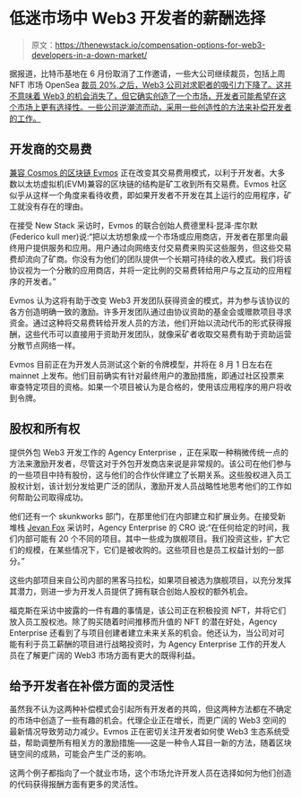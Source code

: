 # 低迷市场中 Web3 开发者的薪酬选择

> 原文：<https://thenewstack.io/compensation-options-for-web3-developers-in-a-down-market/>

据报道，比特币基地在 6 月份取消了工作邀请，一些大公司继续裁员，包括上周 NFT 市场 OpenSea [裁员 20%,之后，Web3 公司对求职者的吸引力下降了。这并不意味着 Web3 的机会消失了，但它确实创造了一个市场，开发者可能希望在这个市场上更有选择性。一些公司逆潮流而动，采用一些创造性的方法来补偿开发者的工作。](https://twitter.com/dfinzer/status/1547648521607659522?s=20&t=Xe6IKYazD40hm6dmspyn0w)

## 开发商的交易费

[兼容 Cosmos 的区块链 Evmos](https://evmos.org/) 正在改变其交易费用模式，以利于开发者。大多数以太坊虚拟机(EVM)兼容的区块链的结构是矿工收到所有交易费。Evmos 社区似乎从这样一个角度来看待收费，即如果开发者不开发在其上运行的应用程序，矿工就没有存在的理由。

在接受 New Stack 采访时，Evmos 的联合创始人费德里科·昆泽·库尔默(Federico kull mer)说:“把以太坊想象成一个市场或应用商店，开发者在那里向最终用户提供服务和应用。用户通过向网络支付交易费来购买这些服务，但这些交易费却流向了矿商。你没有为他们的团队提供一个长期可持续的收入模式。我们将该协议视为一个分散的应用商店，并将一定比例的交易费转给用户与之互动的应用程序的开发者。”

Evmos 认为这将有助于改变 Web3 开发团队获得资金的模式，并为参与该协议的各方创造明确一致的激励。许多开发团队通过由协议资助的基金会或赠款项目寻求资金。通过这种将交易费转给开发人员的方法，他们开始以流动代币的形式获得报酬，这些代币可以直接用于资助开发团队，就像采矿者收取交易费有助于资助运营分散节点网络一样。

Evmos 目前正在为开发人员测试这个新的令牌模型，并将在 8 月 1 日左右在 mainnet 上发布。他们目前确实有针对最终用户的激励措施，即通过社区投票来审查特定项目的资格。如果一个项目被认为是合格的，使用该应用程序的用户将收到令牌。

## 股权和所有权

提供外包 Web3 开发工作的 Agency Enterprise ，正在采取一种稍微传统一点的方法来激励开发者，尽管这对于外包开发商店来说是非常规的。该公司在他们参与的一些项目中持有股份，这与他们的合作伙伴建立了长期关系。这些股权进入员工股权计划，该计划分发给更广泛的团队，激励开发人员战略性地思考他们的工作如何帮助公司取得成功。

他们还有一个 skunkworks 部门，在那里他们在内部建立和扩展业务。在接受新堆栈 [Jevan Fox](https://twitter.com/jevan_fox) 采访时，Agency Enterprise 的 CRO 说:“在任何给定的时间，我们内部可能有 20 个不同的项目。其中一些成为旗舰项目。我们投资这些，扩大它们的规模，在某些情况下，它们是被收购的。这些项目也是员工权益计划的一部分。”

这些内部项目来自公司内部的黑客马拉松，如果项目被选为旗舰项目，以充分发挥其潜力，则进一步为开发人员提供了拥有联合创始人股权的额外机会。

福克斯在采访中披露的一件有趣的事情是，该公司正在积极投资 NFT，并将它们放入员工股权池。除了购买随着时间推移而升值的 NFT 的潜在好处，Agency Enterprise 还看到了与项目创建者建立未来关系的机会。他还认为，当公司对可能有利于员工薪酬的项目进行战略投资时，为 Agency Enterprise 工作的开发人员在了解更广阔的 Web3 市场方面有更大的既得利益。

## 给予开发者在补偿方面的灵活性

虽然我不认为这两种补偿模式会引起所有开发者的共鸣，但这两种方法都在不确定的市场中创造了一些有趣的机会。代理企业正在增长，而更广阔的 Web3 空间的最新情况导致劳动力减少。Evmos 正在密切关注开发者如何使 Web3 生态系统受益，帮助调整所有相关方的激励措施——这是一种令人耳目一新的方法，随着区块链空间的成熟，可能会产生广泛的影响。

这两个例子都指向了一个就业市场，这个市场允许开发人员在选择如何为他们创造的代码获得报酬方面有更多的灵活性。

<svg xmlns:xlink="http://www.w3.org/1999/xlink" viewBox="0 0 68 31" version="1.1"><title>Group</title> <desc>Created with Sketch.</desc></svg>